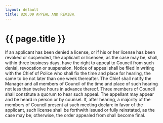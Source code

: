 ```yaml
---
layout: default 
title: 820.09 APPEAL AND REVIEW.
---
```


{{ page.title }}
================

If an applicant has been denied a license, or if his or her license has
been revoked or suspended, the applicant or licensee, as the case may
be, shall, within three business days, have the right to appeal to
Council from such denial, revocation or suspension. Notice of appeal
shall be filed in writing with the Chief of Police who shall fix the
time and place for hearing, the same to be not later than one week
thereafter. The Chief shall notify the Manager and all members of
Council of the time and place of such hearing not less than twelve hours
in advance thereof. Three members of Council shall constitute a quorum
to hear such appeal. The appellant may appear and be heard in person or
by counsel. If, after hearing, a majority of the members of Council
present at such meeting declare in favor of the applicant, such license
shall be forthwith issued or fully reinstated, as the case may be;
otherwise, the order appealed from shall become final.
